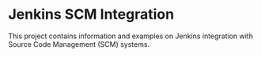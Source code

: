 # Jenkins SCM Integration

This project contains information and examples on Jenkins integration with Source Code Management (SCM) systems.
